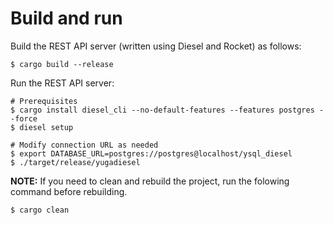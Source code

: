 # Build and run

Build the REST API server (written using Diesel and Rocket) as follows:

```
$ cargo build --release
```

Run the REST API server:

```
# Prerequisites
$ cargo install diesel_cli --no-default-features --features postgres --force
$ diesel setup

# Modify connection URL as needed
$ export DATABASE_URL=postgres://postgres@localhost/ysql_diesel
$ ./target/release/yugadiesel
```

**NOTE:** If you need to clean and rebuild the project, run the folowing command before rebuilding.

```
$ cargo clean
```
